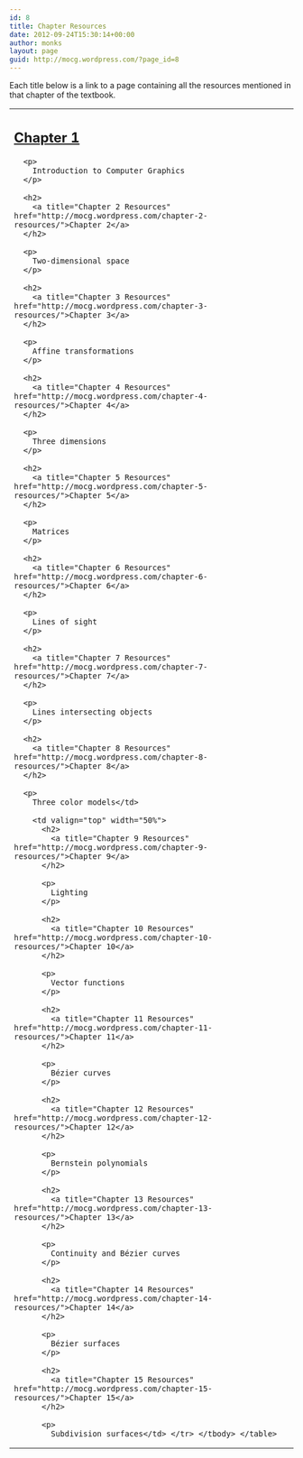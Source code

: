 ```yaml
---
id: 8
title: Chapter Resources
date: 2012-09-24T15:30:14+00:00
author: monks
layout: page
guid: http://mocg.wordpress.com/?page_id=8
---
```

Each title below is a link to a page containing all the resources mentioned in that chapter of the textbook.

<table width="100%" border="0">
  <tr>
    <td width="50%">
      <h2>
        <a title="Chapter 1 Resources" href="http://mocg.wordpress.com/chapter-1-resources/">Chapter 1</a>
      </h2>
      
      <p>
        Introduction to Computer Graphics
      </p>
      
      <h2>
        <a title="Chapter 2 Resources" href="http://mocg.wordpress.com/chapter-2-resources/">Chapter 2</a>
      </h2>
      
      <p>
        Two-dimensional space
      </p>
      
      <h2>
        <a title="Chapter 3 Resources" href="http://mocg.wordpress.com/chapter-3-resources/">Chapter 3</a>
      </h2>
      
      <p>
        Affine transformations
      </p>
      
      <h2>
        <a title="Chapter 4 Resources" href="http://mocg.wordpress.com/chapter-4-resources/">Chapter 4</a>
      </h2>
      
      <p>
        Three dimensions
      </p>
      
      <h2>
        <a title="Chapter 5 Resources" href="http://mocg.wordpress.com/chapter-5-resources/">Chapter 5</a>
      </h2>
      
      <p>
        Matrices
      </p>
      
      <h2>
        <a title="Chapter 6 Resources" href="http://mocg.wordpress.com/chapter-6-resources/">Chapter 6</a>
      </h2>
      
      <p>
        Lines of sight
      </p>
      
      <h2>
        <a title="Chapter 7 Resources" href="http://mocg.wordpress.com/chapter-7-resources/">Chapter 7</a>
      </h2>
      
      <p>
        Lines intersecting objects
      </p>
      
      <h2>
        <a title="Chapter 8 Resources" href="http://mocg.wordpress.com/chapter-8-resources/">Chapter 8</a>
      </h2>
      
      <p>
        Three color models</td> 
        
        <td valign="top" width="50%">
          <h2>
            <a title="Chapter 9 Resources" href="http://mocg.wordpress.com/chapter-9-resources/">Chapter 9</a>
          </h2>
          
          <p>
            Lighting
          </p>
          
          <h2>
            <a title="Chapter 10 Resources" href="http://mocg.wordpress.com/chapter-10-resources/">Chapter 10</a>
          </h2>
          
          <p>
            Vector functions
          </p>
          
          <h2>
            <a title="Chapter 11 Resources" href="http://mocg.wordpress.com/chapter-11-resources/">Chapter 11</a>
          </h2>
          
          <p>
            Bézier curves
          </p>
          
          <h2>
            <a title="Chapter 12 Resources" href="http://mocg.wordpress.com/chapter-12-resources/">Chapter 12</a>
          </h2>
          
          <p>
            Bernstein polynomials
          </p>
          
          <h2>
            <a title="Chapter 13 Resources" href="http://mocg.wordpress.com/chapter-13-resources/">Chapter 13</a>
          </h2>
          
          <p>
            Continuity and Bézier curves
          </p>
          
          <h2>
            <a title="Chapter 14 Resources" href="http://mocg.wordpress.com/chapter-14-resources/">Chapter 14</a>
          </h2>
          
          <p>
            Bézier surfaces
          </p>
          
          <h2>
            <a title="Chapter 15 Resources" href="http://mocg.wordpress.com/chapter-15-resources/">Chapter 15</a>
          </h2>
          
          <p>
            Subdivision surfaces</td> </tr> </tbody> </table>